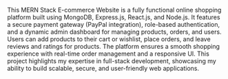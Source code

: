 This MERN Stack E-commerce Website is a fully functional online shopping platform built using MongoDB, Express.js, React.js, and Node.js. It features a secure payment gateway (PayPal integration), role-based authentication, and a dynamic admin dashboard for managing products, orders, and users. Users can add products to their cart or wishlist, place orders, and leave reviews and ratings for products. The platform ensures a smooth shopping experience with real-time order management and a responsive UI. This project highlights my expertise in full-stack development, showcasing my ability to build scalable, secure, and user-friendly web applications.

